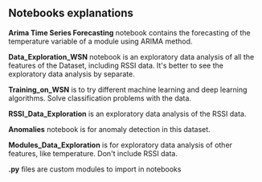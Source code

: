 ## Notebooks explanations 

**Arima Time Series Forecasting** notebook contains the forecasting of the temperature variable of a module using ARIMA method.

**Data_Exploration_WSN** notebook is an exploratory data analysis of all the features of the Dataset, including RSSI data. It's better to see the exploratory data analysis by separate.

 **Training_on_WSN** is to try different machine learning and deep learning algorithms. Solve classification problems with the data. 

**RSSI_Data_Exploration** is an exploratory data analysis of the RSSI data.

**Anomalies** notebook is for anomaly detection in this dataset.

**Modules_Data_Exploration** is for exploratory data analysis of other features, like temperature. Don't include RSSI data.

**.py** files are custom modules to import in notebooks
